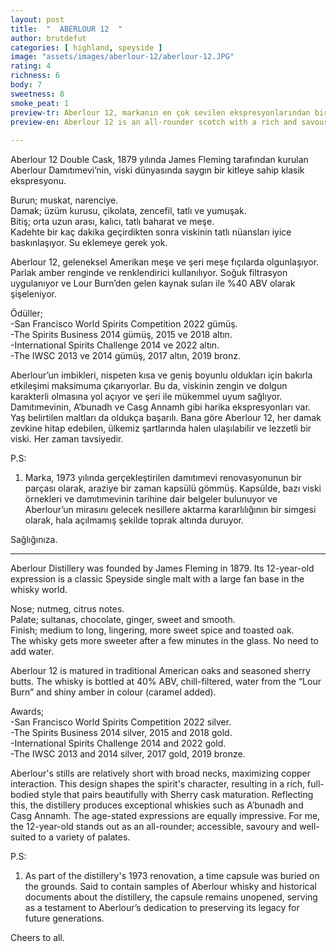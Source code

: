 ```yaml
---
layout: post
title:  "  ABERLOUR 12  "
author: brutdefut
categories: [ highland, speyside ]
image: "assets/images/aberlour-12/aberlour-12.JPG"
rating: 4
richness: 6
body: 7
sweetness: 8
smoke_peat: 1
preview-tr: Aberlour 12, markanın en çok sevilen ekspresyonlarından biri.                          
preview-en: Aberlour 12 is an all-rounder scotch with a rich and savoury style.  
                 
---
```


Aberlour 12 Double Cask, 1879 yılında James Fleming tarafından kurulan Aberlour Damıtımevi’nin, viski dünyasında saygın bir kitleye sahip klasik ekspresyonu.    

Burun; muskat, narenciye.   
Damak; üzüm kurusu, çikolata, zencefil, tatlı ve yumuşak.  
Bitiş; orta uzun arası, kalıcı, tatlı baharat ve meşe.    
Kadehte bir kaç dakika geçirdikten sonra viskinin tatlı nüansları iyice baskınlaşıyor. Su eklemeye gerek yok.  

Aberlour 12, geleneksel Amerikan meşe ve şeri meşe fıçılarda olgunlaşıyor. Parlak amber renginde ve renklendirici kullanılıyor. Soğuk filtrasyon uygulanıyor ve Lour Burn’den gelen kaynak suları ile %40 ABV olarak şişeleniyor.  

Ödüller;  
-San Francisco World Spirits Competition 2022 gümüş.   
-The Spirits Business 2014 gümüş, 2015 ve 2018 altın.    
-International Spirits Challenge 2014 ve 2022 altın.        
-The IWSC 2013 ve 2014 gümüş, 2017 altın, 2019 bronz.     

Aberlour’un imbikleri, nispeten kısa ve geniş boyunlu oldukları için bakırla etkileşimi maksimuma çıkarıyorlar. Bu da, viskinin zengin ve dolgun karakterli olmasına yol açıyor ve şeri ile mükemmel uyum sağlıyor. Damıtımevinin, A’bunadh ve Casg Annamh gibi harika ekspresyonları var. Yaş belirtilen maltları da oldukça başarılı. Bana göre Aberlour 12, her damak zevkine hitap edebilen, ülkemiz şartlarında halen ulaşılabilir ve lezzetli bir viski. Her zaman tavsiyedir.   

P.S:   
1. Marka, 1973 yılında gerçekleştirilen damıtımevi renovasyonunun bir parçası olarak, araziye bir zaman kapsülü gömmüş. Kapsülde, bazı viski örnekleri ve damıtımevinin tarihine dair belgeler bulunuyor ve Aberlour’un mirasını gelecek nesillere aktarma kararlılığının bir simgesi olarak, hala açılmamış şekilde toprak altında duruyor.  

Sağlığınıza.   

   
-----------------------------------------------

<p id="english"></p>

Aberlour Distillery was founded by James Fleming in 1879. Its 12-year-old expression is a classic Speyside single malt with a large fan base in the whisky world.  

Nose; nutmeg, citrus notes.   
Palate; sultanas, chocolate, ginger, sweet and smooth.     
Finish; medium to long, lingering, more sweet spice and toasted oak.     
The whisky gets more sweeter after a few minutes in the glass. No need to add water.  

Aberlour 12 is matured in traditional American oaks and seasoned sherry butts. The whisky is bottled at 40% ABV, chill-filtered, water from the “Lour Burn” and shiny amber in colour (caramel added).   

Awards;  
-San Francisco World Spirits Competition 2022 silver.   
-The Spirits Business 2014 silver, 2015 and 2018 gold.    
-International Spirits Challenge 2014 and 2022 gold.        
-The IWSC 2013 and 2014 silver, 2017 gold, 2019 bronze.   

Aberlour's stills are relatively short with broad necks, maximizing copper interaction. This design shapes the spirit's character, resulting in a rich, full-bodied style that pairs beautifully with Sherry cask maturation. Reflecting this, the distillery produces exceptional whiskies such as A’bunadh and Casg Annamh. The age-stated expressions are equally impressive. For me, the 12-year-old stands out as an all-rounder; accessible, savoury and well-suited to a variety of palates.  

P.S:  
1. As part of the distillery's 1973 renovation, a time capsule was buried on the grounds. Said to contain samples of Aberlour whisky and historical documents about the distillery, the capsule remains unopened, serving as a testament to Aberlour’s dedication to preserving its legacy for future generations.  

Cheers to all.    
 
  
